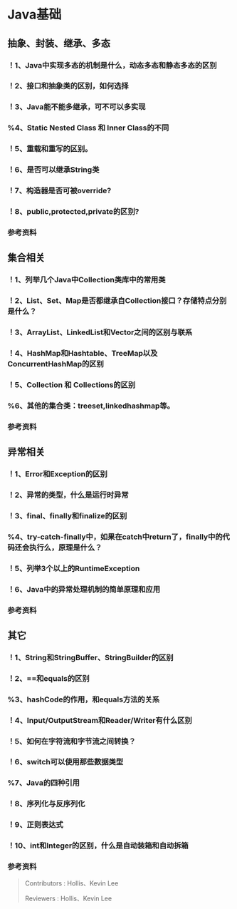 # Java基础

## 抽象、封装、继承、多态
### ！1、Java中实现多态的机制是什么，动态多态和静态多态的区别

### ！2、接口和抽象类的区别，如何选择

### ！3、Java能不能多继承，可不可以多实现

### %4、Static Nested Class 和 Inner Class的不同 

### ！5、重载和重写的区别。

### ！6、是否可以继承String类 

### ！7、构造器是否可被override? 

### ！8、public,protected,private的区别?

### 参考资料


## 集合相关
### ！1、列举几个Java中Collection类库中的常用类 

### ！2、List、Set、Map是否都继承自Collection接口？存储特点分别是什么？

### ！3、ArrayList、LinkedList和Vector之间的区别与联系 

### ！4、HashMap和Hashtable、TreeMap以及ConcurrentHashMap的区别 

### ！5、Collection 和 Collections的区别 

### %6、其他的集合类：treeset,linkedhashmap等。

### 参考资料


## 异常相关
### ！1、Error和Exception的区别

### ！2、异常的类型，什么是运行时异常

### ！3、final、finally和finalize的区别

### %4、try-catch-finally中，如果在catch中return了，finally中的代码还会执行么，原理是什么？

### ！5、列举3个以上的RuntimeException

### ！6、Java中的异常处理机制的简单原理和应用

### 参考资料


## 其它
### ！1、String和StringBuffer、StringBuilder的区别 

### ！2、==和equals的区别 

### %3、hashCode的作用，和equals方法的关系

### ！4、Input/OutputStream和Reader/Writer有什么区别

### ！5、如何在字符流和字节流之间转换？ 

### ！6、switch可以使用那些数据类型

### %7、Java的四种引用 

### ！8、序列化与反序列化 

### ！9、正则表达式

### ！10、int和Integer的区别，什么是自动装箱和自动拆箱

### 参考资料


> Contributors : Hollis、Kevin Lee
>
> Reviewers : Hollis、Kevin Lee